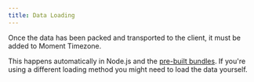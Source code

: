 ```yaml
---
title: Data Loading
---
```


Once the data has been packed and transported to the client, it must be added to
Moment Timezone.

This happens automatically in Node.js and the [pre-built bundles](/timezone/).
If you're using a different loading method you might need to load the data yourself.
